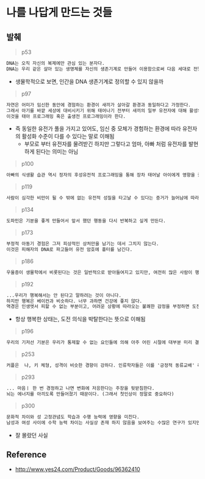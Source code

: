 # 나를 나답게 만드는 것들

## 발췌

> p53

```txt
DNA는 오직 자신의 복제에만 관심 있는 분자다. 
DNA는 우리 같은 살아 있는 생명체를 자신의 생존기계로 만들어 이용함으로써 다음 세대로 전달될 가능성을 극대화 한다.
```

- 생물학적으로 보면, 인간을 DNA 생존기계로 정의할 수 있지 않을까

> p97

```txt
자연은 어미가 임신한 동안에 경험하는 환경이 새끼가 살아갈 환경과 동일하다고 가정한다.
그래서 아기를 바깥 세상에 대비시키기 위해 태어나기 전부터 새끼의 일부 유전자에 대해 활성의 수준을 미리 프로그래밍해놓는다.
이것을 태아 프로그래밍 혹은 출생전 프로그래밍이라 한다.
```

- 즉 동일한 유전가 풀을 가지고 있어도, 임신 중 모체가 경험하는 환경에 따라 유전자의 활성화 수준이 다를 수 있다는 말로 이해됨
	- 부모로 부터 유전자를 물려받긴 하지만 그렇다고 엄마, 아빠 처럼 유전자를 발현하게 된다는 의미는 아님

> p100

```txt
아빠의 식생활 습관 역시 정자의 후성유전적 프로그래밍을 통해 장차 태어날 아이에게 영향을 줄 수 있다는 점..
```

> p119

```txt
사람이 심각한 비만이 될 수 밖에 없는 유전적 성질을 타고날 수 있다는 증거가 늘어남에 따라 병적 비만이 도적적으로 맹비난을 해야 할 의지박약의 문제가 아니라 추가적인 과학적 연구가 필요한 하나의 질병임을 더 많은 사람이 깨달아야 할 것이다.
```

> p134

```txt
도파민은 기분을 좋게 만들어서 앞서 했던 행동을 다시 반복하고 싶게 만든다.
```

> p173

```txt
부정적 아동기 경험은 그저 피상적인 상처만을 남기는 데서 그치지 않는다.
이것은 피해자의 DNA로 파고들어 유전 암호에 흉터를 남긴다.
```

> p186

```txt
우울증이 생물학에서 비롯된다는 것은 일반적으로 받아들여지고 있지만, 여전히 많은 사람이 행복을 좌우하는 가장 중요한 것은 정신 자세라 믿고 있다.
```

> p192

```txt
...우리가 행복해서는 안 된다고 말하려는 것이 아니다.
하지만 행복은 베이컨과 비슷하다. 너무 과하면 건강에 좋지 않다.
역경은 인생엣서 피할 수 없는 부분이고, 어려운 상황에 따라오는 불쾌한 감정을 부정하면 도전에 필요한 생리적 도구를 박탈당한다.
```
- 항상 행복한 상태는, 도전 의식을 박탈한다는 뜻으로 이해됨

> p196

```txt
우리의 기저선 기분은 우리가 통제할 수 없는 요인들에 의해 아주 어린 시절에 대부분 미리 결정된다는 것이다. 나이가 들면서 생기는 기분의 변화에 대해서는 우리는 별로 할 수 있는 것이 없다.
```

> p253

```txt
커플은  나, 키 체형, 성격이 비슷한 경향이 강하다. 인류학자들은 이를 '긍정적 동류교배' 라는 멋진 이름으로 부른다.
```

> p293

```txt
... 마음ㅣ 한 번 경정하고 나면 변화에 저응한다는 주장을 뒷받침한다. 
뇌는 에너지를 아끼도록 만들어졌기 때문이다. (그래서 첫인상이 정말로 중요하다)
```

> p300

```txt
문화적 차이와 성 고정관념도 학습과 수행 능력에 영향을 미친다.
남성과 여성 사이에 수학 능력 차이는 사실상 존재 하지 않음을 보여주는 수많은 연구가 있지만, 수학은 남자가 더 잘한다는 고정관념이 여전히 남아 있다.
```
- 잘 몰랐던 사실

## Reference
- http://www.yes24.com/Product/Goods/96362410